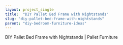 ```yaml
---
layout: project_single
title:  "DIY Pallet Bed Frame with Nightstands"
slug: "diy-pallet-bed-frame-with-nightstands"
parent: "diy-bedroom-furniture-ideas"
---
```

DIY Pallet Bed Frame with Nightstands | Pallet Furniture